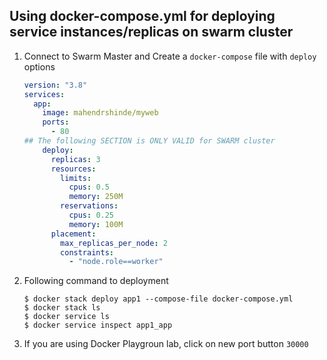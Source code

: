 ## Using docker-compose.yml for deploying service instances/replicas on swarm cluster

1.  Connect to Swarm Master and Create a `docker-compose` file with `deploy` options

    ```yml
    version: "3.8"
    services:
      app:
        image: mahendrshinde/myweb
        ports:
          - 80
    ## The following SECTION is ONLY VALID for SWARM cluster
        deploy:
          replicas: 3
          resources:
            limits:
              cpus: 0.5
              memory: 250M
            reservations:
              cpus: 0.25
              memory: 100M
          placement:
            max_replicas_per_node: 2
            constraints:
              - "node.role==worker"            
    ```

2.  Following command to deployment

    ```
    $ docker stack deploy app1 --compose-file docker-compose.yml
    $ docker stack ls
    $ docker service ls
    $ docker service inspect app1_app
    ```

3.  If you are using Docker Playgroun lab, click on new port button `30000`